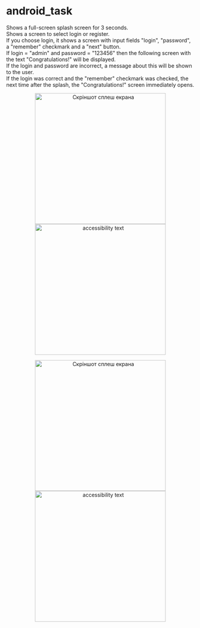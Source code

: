 # android_task


Shows a full-screen splash screen for 3 seconds. <br>
Shows a screen to select login or register. <br>
If you choose login, it shows a screen with input fields "login", "password", a "remember" checkmark and a "next" button. <br>
If login = "admin" and password = "123456" then the following screen with the text "Congratulations!" will be displayed. <br>
If the login and password are incorrect, a message about this will be shown to the user. <br>
If the login was correct and the "remember" checkmark was checked, the next time after the splash, the "Congratulations!" screen immediately opens. <br>



 <p align="center">
  <img src="src_readme/1.png" width="350" title="Скріншот сплеш екрана">
  <img src="src_readme/2.png" width="350" alt="accessibility text">
</p>

 <p align="center">
  <img src="src_for_redme/login.png" width="350" title="Скріншот сплеш екрана">
  <img src="src_for_redme/main.png" width="350" alt="accessibility text">
</p>





